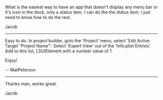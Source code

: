 

What is the easiest way to have an app that doesn't display any menu bar or it's icon in the dock, only a status item. I can do the the status item. I just need to know how to do the rest.

Jacob 

----

Easy to do. In project builder, goto the 'Project' menu, select 'Edit Active Target "Project Name"'. Select 'Expert View' out of the 'Info.plist Entries'. Add to this list, LSUIElement with a number value of 1.


Enjoy!


-- MatPeterson

----

Thanks man, works great.

Jacob
